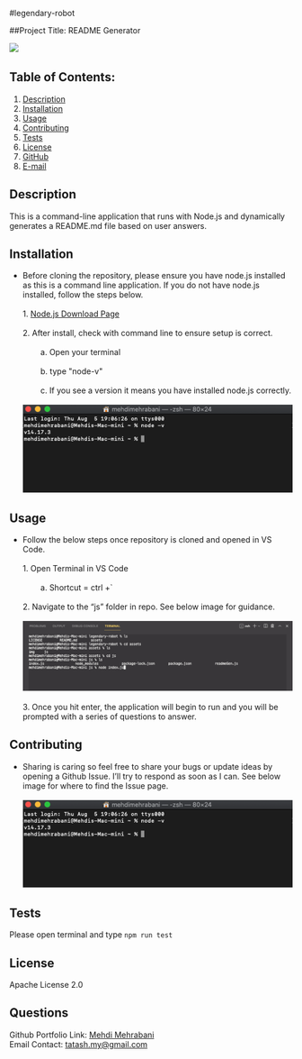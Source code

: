 #legendary-robot

  ##Project Title: README Generator

  <a href="https://choosealicense.com/licenses/apache-2.0" target="_blank"><img src="https://img.shields.io/badge/License-Apache%202.0-yellow.svg" /></a>

  ## Table of Contents:
  1. [Description](#description) 
  2. [Installation](#Installation)
  3. [Usage](#Usage)  
  4. [Contributing](#Contributing)
  5. [Tests](#Tests)
  6. [License](#License)
  7. [GitHub](#GitHub)
  8. [E-mail](#E-mail)

  ## Description
  This is a command-line application that runs with Node.js and dynamically generates a README.md file based on user answers. 

  ## Installation
  - Before cloning the repository, please ensure you have node.js installed as this is a command line application. If you do not have node.js installed, follow the steps below. <br><br> 1. [Node.js Download Page](https://nodejs.org/en/download/)<br><br>2. After install, check with command line to ensure setup is correct.<br><br> &nbsp;&nbsp;&nbsp;&nbsp;&nbsp;&nbsp;&nbsp; a. Open your terminal<br><br> &nbsp;&nbsp;&nbsp;&nbsp;&nbsp;&nbsp;&nbsp; b. type "node-v"<br><br>&nbsp;&nbsp;&nbsp;&nbsp;&nbsp;&nbsp;&nbsp; c. If you see a version it means you have installed node.js correctly.<br><br>![alt text](./assets/img/node-install-confirmation.png)

  ## Usage
  - Follow the below steps once repository is cloned and opened in VS Code. <br><br> 1. Open Terminal in VS Code <br><br> &nbsp;&nbsp;&nbsp;&nbsp;&nbsp;&nbsp;&nbsp; a. Shortcut = ctrl +` <br><br>2. Navigate to the “js” folder in repo. See below image for guidance. <br><br>![alt text](./assets/img/terminal-navigate-js-folder.png) <br><br>3. Once you hit enter, the application will begin to run and you will be prompted with a series of questions to answer.

  ## Contributing
  - Sharing is caring so feel free to share your bugs or update ideas by opening a Github Issue. I’ll try to respond as soon as I can. See below image for where to find the Issue page.<br><br>![alt text](./assets/img/node-install-confirmation.png)

  ## Tests
  Please open terminal and type `npm run test`

  ## License
  Apache License 2.0
  
  ## Questions
  Github Portfolio Link: [Mehdi Mehrabani](https://github.com/mmehr1988)<br>
  Email Contact: tatash.my@gmail.com
  
  
